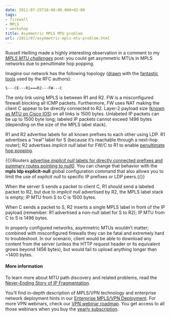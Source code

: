 ```yaml
---
date: 2011-07-25T10:08:00.000+02:00
tags:
- firewall
- MPLS
- workshop
title: Asymmetric MPLS MTU problem
url: /2011/07/asymmetric-mpls-mtu-problem.html
---
```


Russell Heilling made a highly interesting observation in a comment to my [*MPLS MTU challenges*](/2011/07/mpls-mtu-challenges.html) post: you could get asymmetric MTUs in MPLS networks due to penultimate hop popping. 

Imagine our network has the following topology ([drawn](http://en.wikipedia.org/wiki/Vi) with the [fantastic tools](http://en.wikipedia.org/wiki/Monospaced_font) used by the RFC authors):

```
S---CE---R1===R2---FW---C
```
<!--more-->
The only link using MPLS is between R1 and R2. FW is a misconfigured firewall blocking all ICMP packets. Furthermore, FW uses NAT making the client C appear to be directly connected to R2. Layer-2 payload size ([known as MTU on Cisco IOS](/2011/07/all-mtus-are-not-same.html)) on all links is 1500 bytes. Unlabeled IP packets can be up to 1500 byte long; labeled IP packets cannot exceed 1496 bytes (depending on the size of the MPLS label stack).

R1 and R2 advertise labels for all known prefixes to each other using LDP. R1 advertises a “real” label for S (because it’s reachable through a next-hop router); R2 advertises *implicit null* label for FW/C to R1 to enable [penultimate hop popping](/kb/tag/MPLS/Implicit_Explicit_NULL.html).

{{<note info>}}Routers [advertise *implicit null* labels for directly connected prefixes and summary routes pointing to *null0*](/2011/07/penultimate-hop-popping-php-demystified.html). You can change that behavior with the **mpls ldp explicit-null** global configuration command that also allows you to limit the use of *explicit null* to specific IP prefixes or LDP peers.{{</note>}}

When the server S sends a packet to client C, R1 should send a labeled packet to R2, but due to *implicit null* advertised by R2, the MPLS label stack is empty; IP MTU from S to C is 1500 bytes.

When C sends a packet to S, R2 inserts a single MPLS label in front of the IP payload (remember: R1 advertised a non-null label for S to R2); IP MTU from C to S is 1496 bytes.

In properly configured networks, asymmetric MTUs wouldn’t matter; combined with misconfigured firewalls they can be fatal and extremely hard to troubleshoot. In our scenario, client would be able to download any content from the server (unless the HTTP request header or its equivalent grows beyond 1456 bytes), but would fail to upload anything longer than ~1400 bytes.

#### More information

To learn more about MTU path discovery and related problems, read the [Never-Ending Story of IP Fragmentation](/kb/Internet/PMTUD/).

You’ll find in-depth description of MPLS/VPN technology and enterprise network deployment hints in our [Enterprise MPLS/VPN Deployment](https://www.ipspace.net/EntMPLS). For more VPN webinars, check our [VPN webinar roadmap](https://www.ipspace.net/Roadmap/VPN_webinars). You get access to all those webinars when you buy the [yearly subscription](https://www.ipspace.net/Subscription).
